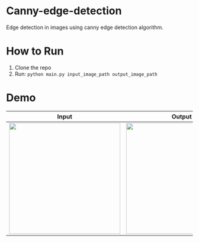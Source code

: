 # Canny-edge-detection
Edge detection in images using canny edge detection algorithm.

# How to Run
1. Clone the repo
2. Run: ```python main.py input_image_path output_image_path```

# Demo

| Input      | Output |
| ----------- | ----------- |
| <img src="https://github.com/OtmaneDaoudi/canny-edge-detection/assets/63020343/3e5cba06-ae74-4383-9968-777f9d38d036" width="300">      | <img src="https://github.com/OtmaneDaoudi/canny-edge-detection/assets/63020343/fda94b36-3830-4b67-b4fa-0c9803dbb231" width="300">       |
